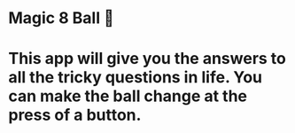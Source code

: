 # Magic 8 Ball 🎱
# This app will give you the answers to all the tricky questions in life. You can make the ball change at the press of a button. 
